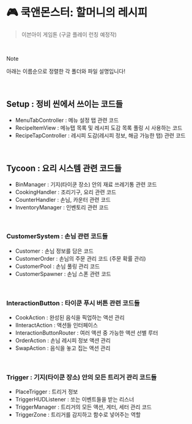 # 🎮 쿡앤몬스터: 할머니의 레시피
> 이븐아이 게임톤 (구글 플레이 런칭 예정작)

<br>

> [!NOTE]
> 아래는 이름순으로 정렬한 각 폴더와 파일 설명입니다!

<br>

## Setup : 정비 씬에서 쓰이는 코드들
- MenuTabController : 메뉴 설정 탭 관련 코드
- RecipeItemView : 메뉴탭 목록 및 레시피 도감 목록 풀링 시 사용하는 코드
- RecipeTapController : 레시피 도감(레시피 정보, 해금 가능한 탭) 관련 코드

<br>

## Tycoon : 요리 시스템 관련 코드들
- BinManager : 기지(타이쿤 장소) 안의 재료 쓰레기통 관련 코드
- CookingHandler : 조리기구, 요리 관련 코드
- CounterHandler : 손님, 카운터 관련 코드
- InventoryManager : 인벤토리 관련 코드

<br>

### CustomerSystem : 손님 관련 코드들
- Customer : 손님 정보를 담은 코드
- CustomerOrder : 손님의 주문 관리 코드 (주문 확률 관리)
- CustomerPool : 손님 풀링 관리 코드
- CustomerSpawner : 손님 스폰 관련 코드

<br>

### InteractionButton : 타이쿤 푸시 버튼 관련 코드들
- CookAction : 완성된 음식을 픽업하는 액션 관리
- IInteractAction : 액션들 인터페이스
- InteractionButtonRouter : 여러 액션 중 가능한 액션 선별 루터
- OrderAction : 손님 레시피 정보 액션 관리
- SwapAction : 음식을 놓고 집는 액션 관리

<br>

### Trigger : 기지(타이쿤 장소) 안의 모든 트리거 관리 코드들
- PlaceTrigger : 트리거 정보
- TriggerHUDListener : 쏘는 이벤트들을 받는 리스너
- TriggerManager : 트리거의 모든 액션, 게터, 세터 관리 코드
- TriggerZone : 트리거를 감지하고 함수로 넣어주는 역할
